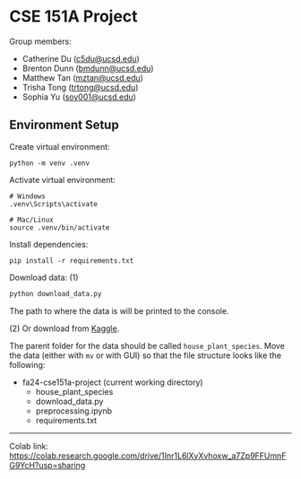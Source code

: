 # CSE 151A Project


Group members:
- Catherine Du (c5du@ucsd.edu)
- Brenton Dunn (bmdunn@ucsd.edu)
- Matthew Tan (mztan@ucsd.edu)
- Trisha Tong (trtong@ucsd.edu)
- Sophia Yu (soy001@ucsd.edu)

## Environment Setup

Create virtual environment:
```
python -m venv .venv
```

Activate virtual environment:
```
# Windows
.venv\Scripts\activate

# Mac/Linux
source .venv/bin/activate
```

Install dependencies:
```
pip install -r requirements.txt
```

Download data:
(1)
```python
python download_data.py
```
The path to where the data is will be printed to the console. 


(2) Or download from [Kaggle](https://www.kaggle.com/datasets/kacpergregorowicz/house-plant-species).


The parent folder for the data should be called `house_plant_species`. Move the data (either with `mv` or with GUI) so that the file structure looks like the following:
- fa24-cse151a-project (current working directory)
  - house_plant_species
  - download_data.py
  - preprocessing.ipynb
  - requirements.txt


<hr>


Colab link: https://colab.research.google.com/drive/1Inr1L6lXyXvhoxw_a7Zp9FFUmnFG9YcH?usp=sharing
